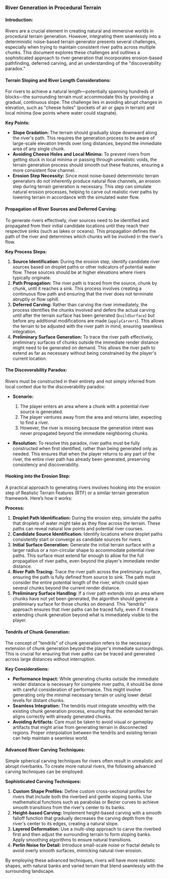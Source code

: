 ### **River Generation in Procedural Terrain**

#### **Introduction:**
Rivers are a crucial element in creating natural and immersive worlds in procedural terrain generation. However, integrating them seamlessly into a deterministic noise-based terrain generator presents several challenges, especially when trying to maintain consistent river paths across multiple chunks. This document explores these challenges and outlines a sophisticated approach to river generation that incorporates erosion-based pathfinding, deferred carving, and an understanding of the "discoverability paradox."

#### **Terrain Sloping and River Length Considerations:**
For rivers to achieve a natural length—potentially spanning hundreds of blocks—the surrounding terrain must accommodate this by providing a gradual, continuous slope. The challenge lies in avoiding abrupt changes in elevation, such as "cheese holes" (pockets of air or gaps in terrain) and local minima (low points where water could stagnate).

**Key Points:**
- **Slope Gradation:** The terrain should gradually slope downward along the river's path. This requires the generation process to be aware of large-scale elevation trends over long distances, beyond the immediate area of any single chunk.
- **Avoiding Cheese Holes and Local Minima:** To prevent rivers from getting stuck in local minima or passing through unrealistic voids, the terrain generation process should smooth out these features, ensuring a more consistent flow channel. 
- **Erosion Step Necessity:** Since most noise-based deterministic terrain generators do not inherently produce natural flow channels, an erosion step during terrain generation is necessary. This step can simulate natural erosion processes, helping to carve out realistic river paths by lowering terrain in accordance with the simulated water flow.

#### **Propagation of River Sources and Deferred Carving:**
To generate rivers effectively, river sources need to be identified and propagated from their initial candidate locations until they reach their respective sinks (such as lakes or oceans). This propagation defines the path of the river and determines which chunks will be involved in the river's flow.

**Key Process Steps:**
1. **Source Identification:** During the erosion step, identify candidate river sources based on droplet paths or other indicators of potential water flow. These sources should be at higher elevations where rivers typically originate.
2. **Path Propagation:** The river path is traced from the source, chunk by chunk, until it reaches a sink. This process involves creating a continuous flow path and ensuring that the river does not terminate abruptly or flow uphill.
3. **Deferred Carving:** Rather than carving the river immediately, the process identifies the chunks involved and defers the actual carving until after the terrain surface has been generated (`buildSurface`) but before any additional modifications are made (`applyCarvers`). This allows the terrain to be adjusted with the river path in mind, ensuring seamless integration.
4. **Preliminary Surface Generation:** To trace the river path effectively, preliminary surfaces of chunks outside the immediate render distance might need to be generated on demand. This allows the river path to extend as far as necessary without being constrained by the player's current location.

#### **The Discoverability Paradox:**
Rivers must be constructed in their entirety and not simply inferred from local context due to the discoverability paradox:

- **Scenario:**
  1. The player enters an area where a chunk with a potential river source is generated.
  2. The player ventures away from the area and returns later, expecting to find a river.
  3. However, the river is missing because the generation intent was never propagated beyond the immediate neighboring chunks.

- **Resolution:**
  To resolve this paradox, river paths must be fully constructed when first identified, rather than being generated only as needed. This ensures that when the player returns to any part of the river, the entire river path has already been generated, preserving consistency and discoverability.

#### **Hooking into the Erosion Step:**
A practical approach to generating rivers involves hooking into the erosion step of Realistic Terrain Features (RTF) or a similar terrain generation framework. Here’s how it works:

**Process:**
1. **Droplet Path Identification:** During the erosion step, simulate the paths that droplets of water might take as they flow across the terrain. These paths can reveal natural low points and potential river courses.
2. **Candidate Source Identification:** Identify locations where droplet paths consistently start or converge as candidate sources for rivers.
3. **Initial Surface Generation:** Generate the initial terrain surface with a larger radius or a non-circular shape to accommodate potential river paths. This surface must extend far enough to allow for the full propagation of river paths, even beyond the player's immediate render distance.
4. **River Path Tracing:** Trace the river path across the preliminary surface, ensuring the path is fully defined from source to sink. The path must consider the entire potential length of the river, which could span several chunks beyond the current render distance.
5. **Preliminary Surface Handling:** If a river path extends into an area where chunks have not yet been generated, the algorithm should generate a preliminary surface for those chunks on demand. This "tendrils" approach ensures that river paths can be traced fully, even if it means extending chunk generation beyond what is immediately visible to the player.

#### **Tendrils of Chunk Generation:**
The concept of "tendrils" of chunk generation refers to the necessary extension of chunk generation beyond the player's immediate surroundings. This is crucial for ensuring that river paths can be traced and generated across large distances without interruption.

**Key Considerations:**
- **Performance Impact:** While generating chunks outside the immediate render distance is necessary for complete river paths, it should be done with careful consideration of performance. This might involve generating only the minimal necessary terrain or using lower detail levels for distant chunks.
- **Seamless Integration:** The tendrils must integrate smoothly with the existing chunk generation process, ensuring that the extended terrain aligns correctly with already generated chunks.
- **Avoiding Artifacts:** Care must be taken to avoid visual or gameplay artifacts that might arise from generating terrain in disconnected regions. Proper interpolation between the tendrils and existing terrain can help maintain a seamless world.

#### **Advanced River Carving Techniques:**
Simple spherical carving techniques for rivers often result in unrealistic and abrupt riverbanks. To create more natural rivers, the following advanced carving techniques can be employed:

**Sophisticated Carving Techniques:**
1. **Custom Shape Profiles:** Define custom cross-sectional profiles for rivers that include both the riverbed and gentle sloping banks. Use mathematical functions such as parabolas or Bezier curves to achieve smooth transitions from the river's center to its banks.
2. **Height-based Carving:** Implement height-based carving with a smooth falloff function that gradually decreases the carving depth from the river's center to its edges, creating a natural slope.
3. **Layered Deformation:** Use a multi-step approach to carve the riverbed first and then adjust the surrounding terrain to form sloping banks. Apply smoothing algorithms to ensure natural transitions.
4. **Perlin Noise for Detail:** Introduce small-scale noise or fractal details to avoid overly smooth surfaces, mimicking natural river erosion.

By employing these advanced techniques, rivers will have more realistic shapes, with natural banks and varied terrain that blend seamlessly with the surrounding landscape.
